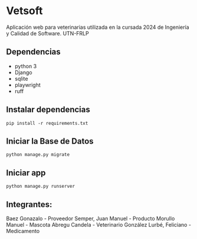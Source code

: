 # Vetsoft

Aplicación web para veterinarias utilizada en la cursada 2024 de Ingeniería y Calidad de Software. UTN-FRLP

## Dependencias

- python 3
- Django
- sqlite
- playwright
- ruff

## Instalar dependencias

`pip install -r requirements.txt`

## Iniciar la Base de Datos

`python manage.py migrate`

## Iniciar app

`python manage.py runserver`

## Integrantes:

Baez Gonazalo - Proveedor
Semper, Juan Manuel - Producto
Morullo Manuel  - Mascota
Abregu Candela - Veterinario
González Lurbé, Feliciano - Medicamento